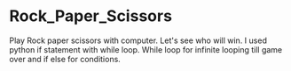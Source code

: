 # Rock_Paper_Scissors
Play Rock  paper scissors with computer. Let's see who will win. 
I used python if statement with while loop. While loop for infinite looping till game over and if else for conditions.

